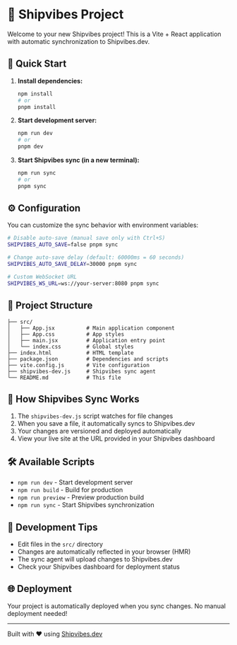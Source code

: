 # 🚀 Shipvibes Project

Welcome to your new Shipvibes project! This is a Vite + React application with automatic synchronization to Shipvibes.dev.

## 🚀 Quick Start

1. **Install dependencies:**

   ```bash
   npm install
   # or
   pnpm install
   ```

2. **Start development server:**

   ```bash
   npm run dev
   # or
   pnpm dev
   ```

3. **Start Shipvibes sync (in a new terminal):**
   ```bash
   npm run sync
   # or
   pnpm sync
   ```

## ⚙️ Configuration

You can customize the sync behavior with environment variables:

```bash
# Disable auto-save (manual save only with Ctrl+S)
SHIPVIBES_AUTO_SAVE=false pnpm sync

# Change auto-save delay (default: 60000ms = 60 seconds)
SHIPVIBES_AUTO_SAVE_DELAY=30000 pnpm sync

# Custom WebSocket URL
SHIPVIBES_WS_URL=ws://your-server:8080 pnpm sync
```

## 📁 Project Structure

```
├── src/
│   ├── App.jsx          # Main application component
│   ├── App.css          # App styles
│   ├── main.jsx         # Application entry point
│   └── index.css        # Global styles
├── index.html           # HTML template
├── package.json         # Dependencies and scripts
├── vite.config.js       # Vite configuration
├── shipvibes-dev.js     # Shipvibes sync agent
└── README.md            # This file
```

## 🔄 How Shipvibes Sync Works

1. The `shipvibes-dev.js` script watches for file changes
2. When you save a file, it automatically syncs to Shipvibes.dev
3. Your changes are versioned and deployed automatically
4. View your live site at the URL provided in your Shipvibes dashboard

## 🛠️ Available Scripts

- `npm run dev` - Start development server
- `npm run build` - Build for production
- `npm run preview` - Preview production build
- `npm run sync` - Start Shipvibes synchronization

## 📝 Development Tips

- Edit files in the `src/` directory
- Changes are automatically reflected in your browser (HMR)
- The sync agent will upload changes to Shipvibes.dev
- Check your Shipvibes dashboard for deployment status

## 🌐 Deployment

Your project is automatically deployed when you sync changes. No manual deployment needed!

---

Built with ❤️ using [Shipvibes.dev](https://shipvibes.dev)
